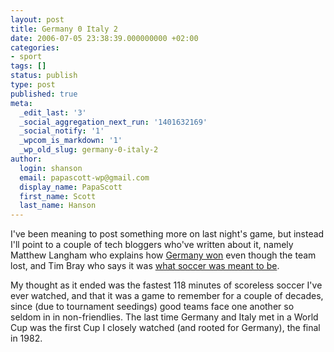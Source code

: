 ```yaml
---
layout: post
title: Germany 0 Italy 2
date: 2006-07-05 23:38:39.000000000 +02:00
categories:
- sport
tags: []
status: publish
type: post
published: true
meta:
  _edit_last: '3'
  _social_aggregation_next_run: '1401632169'
  _social_notify: '1'
  _wpcom_is_markdown: '1'
  _wp_old_slug: germany-0-italy-2
author:
  login: shanson
  email: papascott-wp@gmail.com
  display_name: PapaScott
  first_name: Scott
  last_name: Hanson
---
```

<p>I've been meaning to post something more on last night's game, but instead I'll point to a couple of tech bloggers who've written about it, namely Matthew Langham who explains how <a href="http://www.silentpenguin.com/archives/2006/07/germany_loses_a_1.html">Germany won</a> even though the team lost, and Tim Bray who says it was <a href="http://www.tbray.org/ongoing/When/200x/2006/07/04/Germany-0-Italy-2">what soccer was meant to be</a>.</p>
<p>My thought as it ended was the fastest 118 minutes of scoreless soccer I've ever watched, and that it was a game to remember for a couple of decades, since (due to tournament seedings) good teams face one another so seldom in in non-friendlies. The last time Germany and Italy met in a World Cup was the first Cup I closely watched (and rooted for Germany), the final in 1982.</p>
